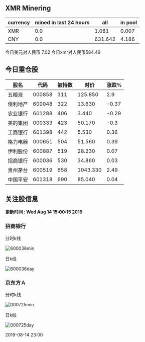 ## XMR Minering

|currency|mined in last 24 hours|all|in pool|
|---|---|---|---|
|XMR|0.0|1.081|0.007|
|CNY|0.0|631.642|4.186|

今日美元对人民币 7.02	今日xmr对人民币584.49


## 今日重仓股 

|股名|代码|被持数|时价|涨跌%|
|---|---|---|---|---|
|五粮液|000858|311|125.850|2.9|
|保利地产|600048|322|13.630|-0.37|
|农业银行|601288|406|3.440|-0.29|
|美的集团|000333|423|50.170|-0.3|
|工商银行|601398|442|5.530|0.36|
|格力电器|000651|504|51.560|0.39|
|伊利股份|600887|519|28.230|0.07|
|招商银行|600036|530|34.860|0.03|
|贵州茅台|600519|658|1043.330|2.49|
|中国平安|601318|690|85.040|0.04|

## 关注股信息
**更新时间 : Wed Aug 14 15:00:15 2019**
### 招商银行 
分时k线

![600036min](http://image.sinajs.cn/newchart/min/n/sh600036.gif)

日k线

![600036day](http://image.sinajs.cn/newchart/daily/n/sh600036.gif)

### 京东方Ａ 
分时k线

![000725min](http://image.sinajs.cn/newchart/min/n/sz000725.gif)

日k线

![000725day](http://image.sinajs.cn/newchart/daily/n/sz000725.gif)

2019-08-14 23:00